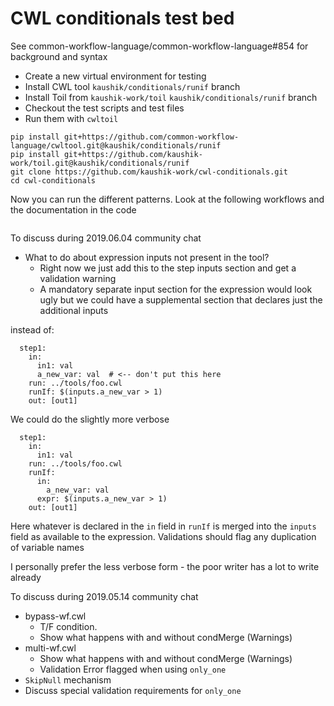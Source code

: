# CWL conditionals test bed

See common-workflow-language/common-workflow-language#854 for background and syntax

- Create a new virtual environment for testing
- Install CWL tool `kaushik/conditionals/runif` branch
- Install Toil from `kaushik-work/toil`  `kaushik/conditionals/runif` branch
- Checkout the test scripts and test files
- Run them with `cwltoil` 


```
pip install git+https://github.com/common-workflow-language/cwltool.git@kaushik/conditionals/runif
pip install git+https://github.com/kaushik-work/toil.git@kaushik/conditionals/runif
git clone https://github.com/kaushik-work/cwl-conditionals.git
cd cwl-conditionals
```  

Now you can run the different patterns. Look at the following workflows
and the documentation in the code

```

```

To discuss during 2019.06.04 community chat
- What to do about expression inputs not present in the tool?
  - Right now we just add this to the step inputs section and get a validation
    warning
  - A mandatory separate input section for the expression would look ugly
    but we could have a supplemental section that declares just the additional 
    inputs

instead of:

```
  step1:
    in:
      in1: val
      a_new_var: val  # <-- don't put this here
    run: ../tools/foo.cwl
    runIf: $(inputs.a_new_var > 1)
    out: [out1]
```

We could do the slightly more verbose
```
  step1:
    in:
      in1: val
    run: ../tools/foo.cwl
    runIf:
      in:
        a_new_var: val
      expr: $(inputs.a_new_var > 1)
    out: [out1]
```
Here whatever is declared in the `in` field in `runIf` is merged into the
`inputs` field as available to the expression. Validations should flag any
duplication of variable names

I personally prefer the less verbose form - the poor writer has a lot to write
already

To discuss during 2019.05.14 community chat

- bypass-wf.cwl 
  - T/F condition. 
  - Show what happens with and without condMerge (Warnings)
- multi-wf.cwl
  - Show what happens with and without condMerge (Warnings)
  - Validation Error flagged when using `only_one`
- `SkipNull` mechanism
- Discuss special validation requirements for `only_one`
